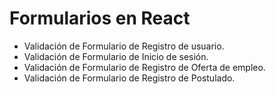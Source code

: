 # Formularios en React

- Validación de Formulario de Registro de usuario.
- Validación de Formulario de Inicio de sesión.
- Validación de Formulario de Registro de Oferta de empleo.
- Validación de Formulario de Registro de Postulado.
